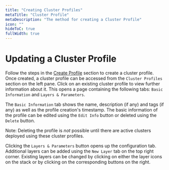 ```yaml
---
title: "Creating Cluster Profiles"
metaTitle: "Cluster Profile"
metaDescription: "The method for creating a Cluster Profile"
icon: ""
hideToC: true
fullWidth: true
---
```


# Updating a Cluster Profile

Follow the steps in the [Create Profile](link) section to create a cluster profile. Once created, a cluster profile can be accessed from the `Cluster Profiles` section on the left pane. Click on an existing cluster profile to view further information about it. This opens a page containing the following tabs: `Basic Information` and `Layers & Parameters`.

The `Basic Information` tab shows the name, description (if any) and tags (if any) as well as the profile creation's timestamp. The basic information of the profile can be edited using the `Edit Info` button or deleted using the `Delete` button.

Note: Deleting the profile is *_not_* possible until there are active clusters deployed using these cluster profiles.

Clicking the `Layers & Parameters` button opens up the configuration tab. Additional layers can be added using the `New Layer` tab on the top right corner. Existing layers can be changed by clicking on either the layer icons on the stack or by clicking on the corresponding buttons on the right.
